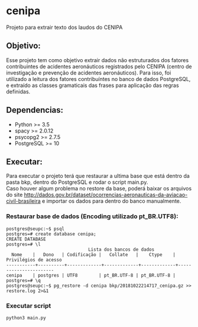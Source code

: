# cenipa
Projeto para extrair texto dos laudos do CENIPA

## Objetivo:

  Esse projeto tem como objetivo extrair dados não estruturados dos fatores contribuintes de acidentes aeronáuticos registrados pelo CENIPA (centro de investigação e prevenção de acidentes aeronáuticos).
  Para isso, foi utilizado a leitura dos fatores contribuíntes no banco de dados PostgreSQL, e extraído as classes gramaticais das frases para aplicação das regras definidas.

## Dependencias:

* Python >= 3.5
* spacy >= 2.0.12
* psycopg2 >= 2.7.5
* PostgreSQL >= 10

## Executar:

Para executar o projeto terá que restaurar a ultima base que está dentro da pasta bkp, dentro do PostgreSQL e rodar o script main.py.<br/>
Caso houver algum problema no restore da base, poderá baixar os arquivos do site http://dados.gov.br/dataset/ocorrencias-aeronauticas-da-aviacao-civil-brasileira e importar os dados para dentro do banco manualmente.

### Restaurar base de dados (Encoding utilizado pt_BR.UTF8):<br/>
`postgres@seupc:~$ psql`<br/>
`postgres=# create database cenipa;`<br/>
`CREATE DATABASE`<br/>
`postgres=# \l` <br/>
`                               Lista dos bancos de dados`<br/>
`   Nome    |   Dono   | Codificação |   Collate   |    Ctype    | Privilégios de acesso `<br/>
`-----------+----------+-------------+-------------+-------------+-----------------------`<br/>
`cenipa    | postgres | UTF8        | pt_BR.UTF-8 | pt_BR.UTF-8 | `<br/>
`postgres=# \q`<br/>
`postgres@seupc:~$ pg_restore -d cenipa bkp/20181022214717_cenipa.gz >> restore.log 2>&1`<br/>

### Executar script
`python3 main.py`
